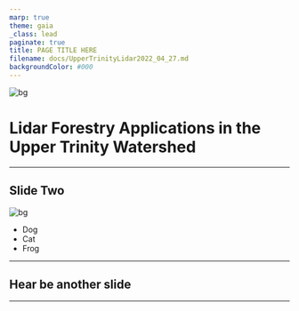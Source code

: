 ```yaml
---
marp: true
theme: gaia
_class: lead
paginate: true
title: PAGE TITLE HERE
filename: docs/UpperTrinityLidar2022_04_27.md
backgroundColor: #000
---
```


<!-- _class: invert -->
<!-- _color: #ade396 -->
![bg](img/sale_2.png)


Lidar Forestry Applications in the Upper Trinity Watershed  <!-- fit -->
=====

---

## Slide Two
<!-- _color: green -->
![bg](img/sale_2_fade.png)

- Dog
- Cat
- Frog

---
<!-- _color: pink -->
## Hear be another slide


--- 